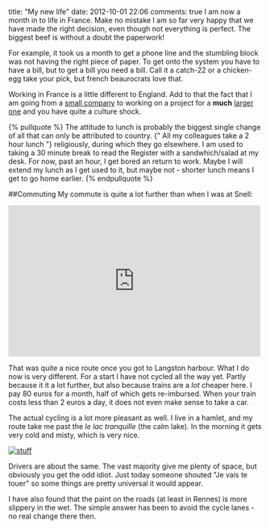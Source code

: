 title: "My new life"
date: 2012-10-01 22:06
comments: true
I am now a month in to life in France. Make no mistake I am so far very happy that we have made the right decision, even though not everything is perfect. The biggest beef is without a doubt the paperwork!
<!-- more -->
For example, it took us a month to get a phone line and the stumbling block was not having the right piece of paper. To get onto the system you have to have a bill, but to get a bill you need a bill. Call it a catch-22 or a chicken-egg take your pick, but french beaurocrats love that.

Working in France is a little different to England. Add to that the fact that I am going from a <a href="https://www.snellgroup.com" target="_blank">small company</a> to working on a project for a <b>much</b> <a href="https://www.orange-business.com" target="_blank">larger one</a> and you have quite a culture shock.

{% pullquote %}
The attitude to lunch is probably the biggest single change of all that can only be attributed to country. {" All my colleagues take a 2 hour lunch "} religiously, during which they go elsewhere. I am used to taking a 30 minute break to read the Register with a sandwhich/salad at my desk. For now, past an hour, I get bored an return to work. Maybe I will extend my lunch as I get used to it, but maybe not - shorter lunch means I get to go home earlier.
{% endpullquote %}

##Commuting
My commute is quite a lot further than when I was at Snell:

<iframe width="500" height="300" scrolling="no" frameborder="no" src="https://www.google.com/fusiontables/embedviz?viz=MAP&amp;q=select+col2+from+1J0AXs2Oyzs-J9ChL5U7hgKWkHX-HimQZ699VSO4&amp;h=false&amp;lat=50.820603567709554&amp;lng=-1.011776909545925&amp;z=13&amp;t=1&amp;l=col2"></iframe>

That was quite a nice route once you got to Langston harbour. What I do now is very different. For a start I have not cycled all the way yet. Partly because it it a lot further, but also because trains are a *lot* cheaper here. I pay 80 euros for a month, half of which gets re-imbursed. When your train costs less than 2 euros a day, it does not even make sense to take a car.

The actual cycling is a lot more pleasant as well. I live in a hamlet, and my route take me past the _le lac tranquille_ (the calm lake). In the morning it gets very cold and misty, which is very nice.

<a href="https://imgur.com/Trejw"><img src="https://i.imgur.com/Trejw.jpg" title="Hosted by imgur.com" alt="stuff" /></a>

Drivers are about the same. The vast majority give me plenty of space, but obviously you get the odd idiot. Just today someone shouted "Je vais te touer" so some things are pretty universal it would appear.

I have also found that the paint on the roads (at least in Rennes) is more slippery in the wet. The simple answer has been to avoid the cycle lanes - no real change there then.
